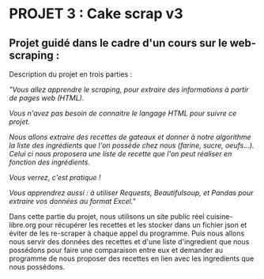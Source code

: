 # PROJET 3 : Cake scrap v3

## Projet guidé dans le cadre d'un cours sur le web-scraping :

Description du projet en trois parties : 

*"Vous allez apprendre le scraping, pour extraire des informations à partir de pages web (HTML).*

*Vous n'avez pas besoin de connaitre le langage HTML pour suivre ce projet.*

*Nous allons extraire des recettes de gateaux et donner à notre algorithme la liste des ingrédients que l'on possède chez nous (farine, sucre, oeufs...). Celui ci nous proposera une liste de recette que l'on peut réaliser en fonction des ingrédients.*

*Vous verrez, c'est pratique !*

*Vous apprendrez aussi : à utiliser Requests, Beautifulsoup, et Pandas pour extraire vos données au format Excel."*

Dans cette partie du projet, nous utilisons un site public réel cuisine-libre.org pour récupérer les recettes et les stocker dans un fichier json et éviter de les re-scraper à chaque appel du programme. Puis nous allons nous servir des données des recettes et d'une liste d'ingredient que nous possédons pour faire une comparaison entre eux et demander au programme de nous proposer des recettes en lien avec les ingredients que nous possédons. 


